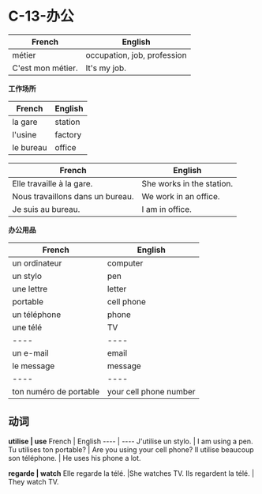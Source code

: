 # C-13-办公

French | English
---- | ----
métier | occupation, job, profession
C'est mon métier. | It's my job.

**工作场所**

French | English
---- | ----
la gare | station
l'usine | factory
le bureau | office

French | English
---- | ----
Elle travaille à la gare. | She works in the station.
Nous travaillons dans un bureau. | We work in an office.
Je suis au bureau. | I am in office.

**办公用品**

French | English
---- | ----
un ordinateur | computer
un stylo | pen
une lettre | letter
portable | cell phone
un téléphone | phone
une télé | TV
---- | ----
un e-mail | email
le message | message
---- | ----
ton numéro de portable | your cell phone number

## 动词

**utilise | use**
French | English
---- | ----
J'utilise un stylo. | I am using a pen.
Tu utilises ton portable? | Are you using your cell phone?
Il utilise beaucoup son téléphone. | He uses his phone a lot.

**regarde | watch**
Elle regarde la télé. |She watches TV.
Ils regardent la télé. | They watch TV.